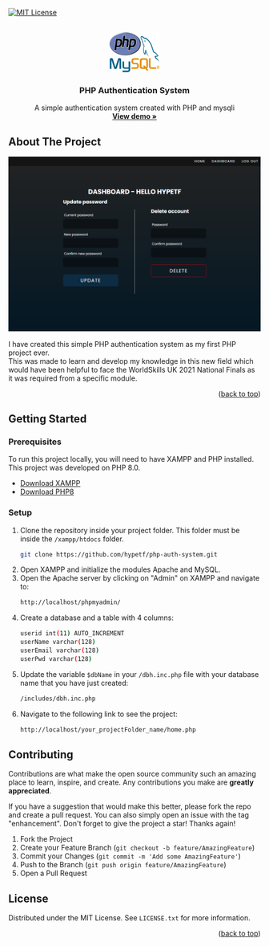 <div id="top"></div>

[![MIT License][license-shield]][license-url]

<!-- PROJECT LOGO -->
<br />
<div align="center">
  <a href="https://github.com/hypetf/react-search">
    <img src="./logo.png" alt="Logo" width="100" height="80">
  </a>

  <h3 align="center">PHP Authentication System</h3>

  <p align="center">
    A simple authentication system created with PHP and mysqli
    <br />
    <a href="http://hypetf.lovestoblog.com/?i=1"><strong>View demo »</strong></a>
    <br />
</div>




<!-- ABOUT THE PROJECT -->
## About The Project

[![Product Name Screen Shot][product-screenshot]](https://github.com/hypetf/testt/blob/main/preview.png)

I have created this simple PHP authentication system as my first PHP project ever.<br/>
This was made to learn and develop my knowledge in this new field which would have been helpful to face the WorldSkills UK 2021 National Finals as it was required from a specific module.

<p align="right">(<a href="#top">back to top</a>)</p>



<!-- GETTING STARTED -->
## Getting Started

### Prerequisites
To run this project locally, you will need to have XAMPP and PHP installed.
This project was developed on PHP 8.0.

* [Download XAMPP](https://www.apachefriends.org/index.html)
* [Download PHP8](https://www.php.net/downloads)

### Setup

1. Clone the repository inside your project folder. This folder must be inside the `/xampp/htdocs` folder.
   ```sh
   git clone https://github.com/hypetf/php-auth-system.git
   ```
2. Open XAMPP and initialize the modules Apache and MySQL.
3. Open the Apache server by clicking on "Admin" on XAMPP and navigate to:
   ```sh
   http://localhost/phpmyadmin/
   ```
4. Create a database and a table with 4 columns:
   ```sh
   userid int(11) AUTO_INCREMENT
   userName varchar(128)
   userEmail varchar(128)
   userPwd varchar(128)
   ```
5. Update the variable `$dbName` in your `/dbh.inc.php` file with your database name that you have just created:
   ```sh
   /includes/dbh.inc.php
   ```
6. Navigate to the following link to see the project:
   ```sh
   http://localhost/your_projectFolder_name/home.php
   ```

<!-- CONTRIBUTING -->
## Contributing

Contributions are what make the open source community such an amazing place to learn, inspire, and create. Any contributions you make are **greatly appreciated**.

If you have a suggestion that would make this better, please fork the repo and create a pull request. You can also simply open an issue with the tag "enhancement".
Don't forget to give the project a star! Thanks again!

1. Fork the Project
2. Create your Feature Branch (`git checkout -b feature/AmazingFeature`)
3. Commit your Changes (`git commit -m 'Add some AmazingFeature'`)
4. Push to the Branch (`git push origin feature/AmazingFeature`)
5. Open a Pull Request




<!-- LICENSE -->
## License

Distributed under the MIT License. See `LICENSE.txt` for more information.

<p align="right">(<a href="#top">back to top</a>)</p>



<!-- MARKDOWN LINKS & IMAGES -->
[license-shield]: https://img.shields.io/github/license/othneildrew/Best-README-Template.svg?style=for-the-badge
[license-url]: https://github.com/hypetf/react-search/blob/master/LICENSE.txt
[product-screenshot]: ./preview.png
